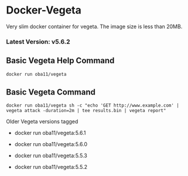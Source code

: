 # Docker-Vegeta

Very slim docker container for vegeta. The image size is less than 20MB.

### Latest Version: v5.6.2

## Basic Vegeta Help Command

  ```
  docker run oba11/vegeta
  ```

## Basic Vegeta Command

  ```
  docker run oba11/vegeta sh -c "echo 'GET http://www.example.com' | vegeta attack -duration=2m | tee results.bin | vegeta report"
  ```

Older Vegeta versions tagged

* docker run oba11/vegeta:5.6.1

* docker run oba11/vegeta:5.6.0

* docker run oba11/vegeta:5.5.3

* docker run oba11/vegeta:5.5.2
